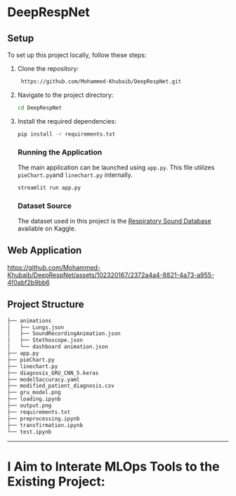 # DeepRespNet



## Setup

To set up this project locally, follow these steps:

1. Clone the repository:
   ```bash
    https://github.com/Mohammed-Khubaib/DeepRespNet.git
2. Navigate to the project directory:
    ```bash
    cd DeepRespNet
3. Install the required dependencies:
    ```bash
    pip install -r requirements.txt
    ```
    ### Running the Application
    The main application can be launched using `app.py`. This file utilizes `pieChart.py`and `linechart.py` internally.
    ```bash
    streamlit run app.py
    ```

    ### Dataset Source

   The dataset used in this project is the [Respiratory Sound Database](https://www.kaggle.com/datasets/vbookshelf/respiratory-sound-database) available on Kaggle.





## Web Application

https://github.com/Mohammed-Khubaib/DeepRespNet/assets/102320167/2372a4a4-8821-4a73-a955-4f0abf2b9bb6



## Project Structure
```bash
├── animations
│   ├── Lungs.json
│   ├── SoundRecordingAnimation.json
│   ├── Stethoscope.json
│   └── dashboard animation.json
├── app.py
├── pieChart.py
├── linechart.py
├── diagnosis_GRU_CNN_5.keras
├── model5accuracy.yaml
├── modified_patient_diagnosis.csv
├── gru_model.png
├── loading.ipynb
├── output.png
├── requirements.txt
├── preprocessing.ipynb
├── transfirmation.ipynb
└── test.ipynb
```

---
# I Aim to Interate MLOps Tools to the Existing Project: